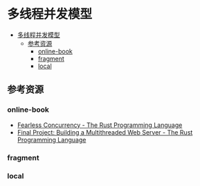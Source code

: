 # 多线程并发模型

<!--ts-->
* [多线程并发模型](#多线程并发模型)
   * [参考资源](#参考资源)
      * [online-book](#online-book)
      * [fragment](#fragment)
      * [local](#local)

<!-- Created by https://github.com/ekalinin/github-markdown-toc -->
<!-- Added by: runner, at: Tue Jul 19 07:31:44 UTC 2022 -->

<!--te-->

## 参考资源

### online-book

- [Fearless Concurrency - The Rust Programming Language](https://doc.rust-lang.org/book/ch16-00-concurrency.html)
- [Final Project: Building a Multithreaded Web Server - The Rust Programming Language](https://doc.rust-lang.org/book/ch20-00-final-project-a-web-server.html)

### fragment

### local

